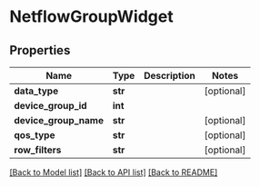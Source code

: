 # NetflowGroupWidget

## Properties
Name | Type | Description | Notes
------------ | ------------- | ------------- | -------------
**data_type** | **str** |  | [optional] 
**device_group_id** | **int** |  | 
**device_group_name** | **str** |  | [optional] 
**qos_type** | **str** |  | [optional] 
**row_filters** | **str** |  | [optional] 

[[Back to Model list]](../README.md#documentation-for-models) [[Back to API list]](../README.md#documentation-for-api-endpoints) [[Back to README]](../README.md)


